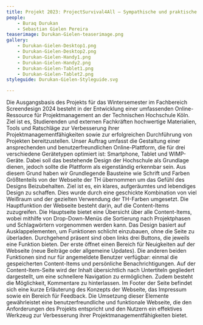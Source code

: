 ```yaml
---
title: Projekt 2023: ProjectSurvival4All – Sympathische und praktische Survival-Tipps für die Projektarbeit im Studium und darüber hinaus
people:
    - Buraq Durukan
    - Sebastian Gielen Pereira
teaserimage: Durukan-Gielen-teaserimage.png
gallery:
    - Durukan-Gielen-Desktop1.png
    - Durukan-Gielen-Desktop2.png
    - Durukan-Gielen-Handy1.png
    - Durukan-Gielen-Handy2.png
    - Durukan-Gielen-Tablet1.png
    - Durukan-Gielen-Tablet2.png
styleguide: Durukan-Gielen-Styleguide.svg

---
```

Die Ausgangsbasis des Projekts für das Wintersemester im Fachbereich Screendesign 2024 besteht in der Entwicklung einer umfassenden Online-Ressource für Projektmanagement an der Technischen Hochschule Köln.  Ziel ist es, Studierenden und externen Fachkräften hochwertige Materialien, Tools und Ratschläge zur Verbesserung ihrer Projektmanagementfähigkeiten sowie zur erfolgreichen Durchführung von Projekten bereitzustellen.
Unser Auftrag umfasst die Gestaltung einer ansprechenden und benutzerfreundlichen Online-Plattform, die für drei verschiedene Gerätetypen optimiert ist: Smartphone, Tablet und WIMP-Geräte. Dabei soll das bestehende Design der Hochschule als Grundlage dienen, jedoch sollte die Plattform als eigenständig erkennbar sein. Aus diesem Grund haben wir Grundlegende Bausteine wie Schrift und Farben Größtenteils von der Webseite der TH übernommen um das Gefühl des Designs Beizubehalten.
Ziel ist es, ein klares, aufgeräumtes und lebendiges Design zu schaffen. Dies wurde durch eine geschickte Kombination von viel Weißraum und der gezielten Verwendung der TH-Farben umgesetzt.
Die Hauptfunktion der Webseite besteht darin, auf die Content-Items zuzugreifen. Die Hauptseite bietet eine Übersicht über alle Content-Items, wobei mithilfe von Drop-Down-Menüs die Sortierung nach Projektphasen und Schlagwörtern vorgenommen werden kann. Das Design basiert auf Ausklappelementen, um Funktionen schlicht einzubauen, ohne die Seite zu überladen.
Durchgehend präsent sind oben links drei Buttons, die jeweils eine Funktion bieten. Der erste öffnet einen Bereich für Neuigkeiten auf der Webseite (neue Beiträge oder allgemeine Updates). Die anderen beiden Funktionen sind nur für angemeldete Benutzer verfügbar: einmal die gespeicherten Content-Items und persönliche Benachrichtigungen.
Auf der Content-Item-Seite wird der Inhalt übersichtlich nach Untertiteln gegliedert dargestellt, um eine schnellere Navigation zu ermöglichen. Zudem besteht die Möglichkeit, Kommentare zu hinterlassen.
Im Footer der Seite befindet sich eine kurze Erläuterung des Konzepts der Webseite, das Impressum sowie ein Bereich für Feedback.
Die Umsetzung dieser Elemente gewährleistet eine benutzerfreundliche und funktionale Webseite, die den Anforderungen des Projekts entspricht und den Nutzern ein effektives Werkzeug zur Verbesserung ihrer Projektmanagementfähigkeiten bietet.
